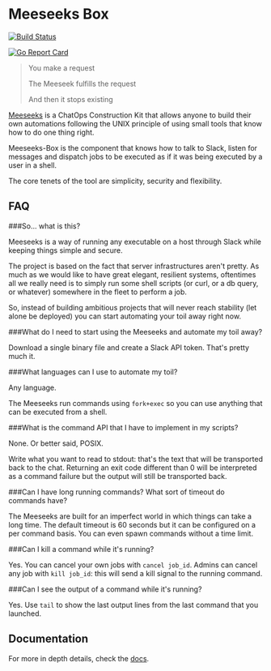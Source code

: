 # Meeseeks Box

[![Build Status](https://travis-ci.org/gomeeseeks/meeseeks-box.svg?branch=master)](https://travis-ci.org/gomeeseeks/meeseeks-box)

[![Go Report Card](http://goreportcard.com/badge/github.com/gomeeseeks/meeseeks-box)](https://goreportcard.com/report/github.com/gomeeseeks/meeseeks-box)

> You make a request
>
> The Meeseek fulfills the request
>
> And then it stops existing

[Meeseeks](https://github.com/gomeeseeks/) is a ChatOps Construction Kit that allows anyone to build their own automations following the UNIX principle of using small tools that know how to do one thing right.

Meeseeks-Box is the component that knows how to talk to Slack, listen for messages and dispatch jobs to be executed as if it was being executed by a user in a shell.

The core tenets of the tool are simplicity, security and flexibility.


## FAQ

###So... what is this?

Meeseeks is a way of running any executable on a host through Slack while keeping things simple and secure.

The project is based on the fact that server infrastructures aren't pretty. As much as we would like to have great elegant, resilient systems, oftentimes all we really need is to simply run some shell scripts (or curl, or a db query, or whatever) somewhere in the fleet to perform a job.

So, instead of building ambitious projects that will never reach stability (let alone be deployed) you can start automating your toil away right now.

###What do I need to start using the Meeseeks and automate my toil away?

Download a single binary file and create a Slack API token. That's pretty much it.

###What languages can I use to automate my toil?

Any language.

The Meeseeks run commands using `fork+exec` so you can use anything that can be executed from a shell.

###What is the command API that I have to implement in my scripts?

None. Or better said, POSIX.

Write what you want to read to stdout: that's the text that will be transported back to the chat. Returning an exit code different than 0 will be interpreted as a command failure but the output will still be transported back.

###Can I have long running commands? What sort of timeout do commands have?

The Meeseeks are built for an imperfect world in which things can take a long time. The default timeout is 60 seconds but it can be configured on a per command basis. You can even spawn commands without a time limit.

###Can I kill a command while it's running?

Yes. You can cancel your own jobs with `cancel job_id`. Admins can cancel any job with `kill job_id`: this will send a kill signal to the running command.

###Can I see the output of a command while it's running?

Yes. Use `tail` to show the last output lines from the last command that you launched.

## Documentation

For more in depth details, check the [docs](https://gomeeseeks.github.io/meeseeks-box/).
